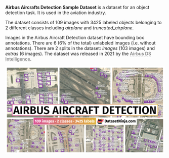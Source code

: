 **Airbus Aircrafts Detection Sample Dataset** is a dataset for an object detection task. It is used in the aviation industry. 

The dataset consists of 109 images with 3425 labeled objects belonging to 2 different classes including *airplane* and *truncated_airplane*.

Images in the Airbus Aircraft Detection dataset have bounding box annotations. There are 6 (6% of the total) unlabeled images (i.e. without annotations). There are 2 splits in the dataset: *images* (103 images) and *extras* (6 images). The dataset was released in 2021 by the <span style="font-weight: 600; color: grey; border-bottom: 1px dashed #d3d3d3;">Airbus DS Intelligence</span>.

<img src="https://github.com/dataset-ninja/airbus-aircraft-detection/raw/main/visualizations/poster.png">
